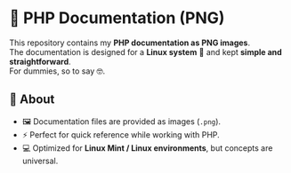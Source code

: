 # 🐘 PHP Documentation (PNG)

This repository contains my **PHP documentation as PNG images**.  
The documentation is designed for a **Linux system** 🐧 and kept **simple and straightforward**.  
For dummies, so to say 🤓.

## 📖 About
- 🖼️ Documentation files are provided as images (`.png`).  
- ⚡ Perfect for quick reference while working with PHP.  
- 💻 Optimized for **Linux Mint / Linux environments**, but concepts are universal.  
